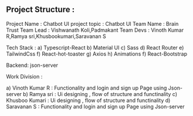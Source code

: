 Project Structure :
-------------------

Project Name : Chatbot UI
project topic : Chatbot UI
Team Name : Brain Trust
Team Lead : Vishwanath Koli,Padmakant
Team Devs : Vinoth Kumar R,Ramya sri,Khusbookumari,Saravanan S

Tech Stack : 
	a) Typescript-React
	b) Material UI
	c) Sass
	d) React Router
        e) TailwindCss
        f) React-hot-toaster
        g) Axios
        h) Animations
        f) React-Bootstrap

Backend: json-server

Work Division :
 
  a) Vinoth Kumar R : Functionality and login and sign up Page using Json-server
	b) Ramya sri      : Ui designing , flow of structure and functinality
	c) Khusboo Kumari : Ui designing , flow of structure and functinality
  d) Saravanan S    : Functionality and login and sign up Page using Json-server

